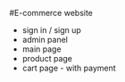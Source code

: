 #E-commerce website

- sign in / sign up 
-  admin panel
- main page
- product page
- cart page - with payment
